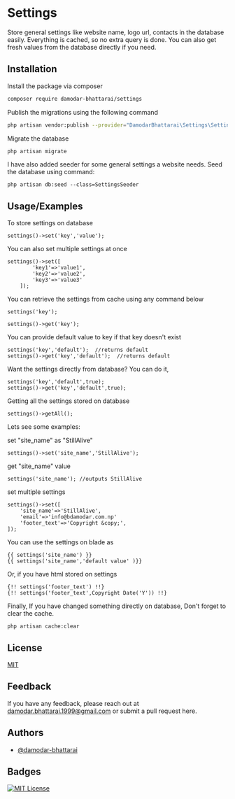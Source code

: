 
# Settings

Store general settings like website name, logo url, contacts in the database easily.
Everything is cached, so no extra query is done.
You can also get fresh values from the database directly if you need.




## Installation

Install the package via composer

```bash
composer require damodar-bhattarai/settings
```

Publish the migrations using the following command
```bash
php artisan vendor:publish --provider="DamodarBhattarai\Settings\SettingsServiceProvider"
```
Migrate the database
```bash
php artisan migrate
```
I have also added seeder for some general settings a website needs.
Seed the database using command:
```code
php artisan db:seed --class=SettingsSeeder
```
## Usage/Examples

To store settings on database
```code
settings()->set('key','value'); 
```

You can also set multiple settings at once

```code
settings()->set([
        'key1'=>'value1',
        'key2'=>'value2',
        'key3'=>'value3'
    ]);
```

You can retrieve the settings from cache using any command below

```code
settings('key');

settings()->get('key');
```

You can provide default value to key if that key doesn't exist
```code
settings('key','default');  //returns default
settings()->get('key','default');  //returns default

```

Want the settings directly from database? You can do it,
```code
settings('key','default',true);
settings()->get('key','default',true);
```

Getting all the settings stored on database
```code
settings()->getAll();
```

Lets see some examples:

set "site_name" as "StillAlive"

```code
settings()->set('site_name','StillAlive');
```

get "site_name" value

```code
settings('site_name'); //outputs StillAlive
```

set multiple settings
```code
settings()->set([
    'site_name'=>'StillAlive',
    'email'=>'info@bdamodar.com.np'
    'footer_text'=>'Copyright &copy;',
]);
```

You can use the settings on blade as
```code
{{ settings('site_name') }}
{{ settings('site_name','default value' )}}

```
Or, if you have html stored on settings

```code
{!! settings('footer_text') !!}
{!! settings('footer_text',Copyright Date('Y')) !!}
```


Finally, If you have changed something directly on database, Don't forget to clear the cache.

```code
php artisan cache:clear 
```

## License

[MIT](https://choosealicense.com/licenses/mit/)


## Feedback

If you have any feedback, please reach out at damodar.bhattarai.1999@gmail.com or submit a pull request here.


## Authors

- [@damodar-bhattarai](https://www.github.com/damodar-bhattarai)


## Badges


[![MIT License](https://img.shields.io/badge/License-MIT-green.svg)](https://choosealicense.com/licenses/mit/)

